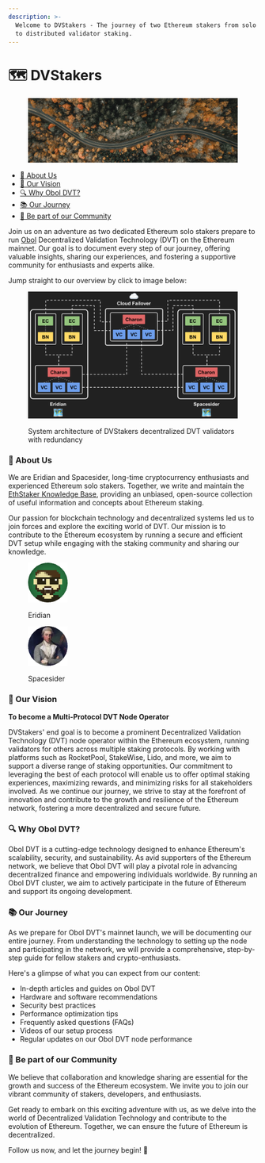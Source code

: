 ```yaml
---
description: >-
  Welcome to DVStakers - The journey of two Ethereum stakers from solo staking
  to distributed validator staking.
---
```


# 🗺 DVStakers

<figure><img src=".gitbook/assets/Road.jpg" alt="Image of a road"><figcaption></figcaption></figure>

* [🚀 About Us](./#about-us)
* [🎯 Our Vision](./#our-vision)
* [🔍 Why Obol DVT?](./#why-obol-dvt)
* [📚 Our Journey](./#our-journey)
* [💬 Be part of our Community](./#be-part-of-our-community)

Join us on an adventure as two dedicated Ethereum solo stakers prepare to run [Obol](https://obol.tech/) Decentralized Validation Technology (DVT) on the Ethereum mainnet. Our goal is to document every step of our journey, offering valuable insights, sharing our experiences, and fostering a supportive community for enthusiasts and experts alike.

Jump straight to our overview by click to image below:

<figure><img src=".gitbook/assets/image (2) (1).png" alt="System architecture of DVStakers decentralized DVT validators with redundancy"><figcaption><p>System architecture of DVStakers decentralized DVT validators with redundancy</p></figcaption></figure>

### 🚀 About Us

We are Eridian and Spacesider, long-time cryptocurrency enthusiasts and experienced Ethereum solo stakers. Together, we write and maintain the [EthStaker Knowledge Base](https://ethstaker.gitbook.io/ethstaker-knowledge-base/), providing an unbiased, open-source collection of useful information and concepts about Ethereum staking.

Our passion for blockchain technology and decentralized systems led us to join forces and explore the exciting world of DVT. Our mission is to contribute to the Ethereum ecosystem by running a secure and efficient DVT setup while engaging with the staking community and sharing our knowledge.

<div>

<figure><img src=".gitbook/assets/Eridian.png" alt="Eridian"><figcaption><p>Eridian</p></figcaption></figure>

 

<figure><img src=".gitbook/assets/Spacesider.png" alt="Spacesider"><figcaption><p>Spacesider</p></figcaption></figure>

</div>

### 🎯 Our Vision

**To become a Multi-Protocol DVT Node Operator**

DVStakers' end goal is to become a prominent Decentralized Validation Technology (DVT) node operator within the Ethereum ecosystem, running validators for others across multiple staking protocols. By working with platforms such as RocketPool, StakeWise, Lido, and more, we aim to support a diverse range of staking opportunities. Our commitment to leveraging the best of each protocol will enable us to offer optimal staking experiences, maximizing rewards, and minimizing risks for all stakeholders involved. As we continue our journey, we strive to stay at the forefront of innovation and contribute to the growth and resilience of the Ethereum network, fostering a more decentralized and secure future.

### 🔍 Why Obol DVT?

Obol DVT is a cutting-edge technology designed to enhance Ethereum's scalability, security, and sustainability. As avid supporters of the Ethereum network, we believe that Obol DVT will play a pivotal role in advancing decentralized finance and empowering individuals worldwide. By running an Obol DVT cluster, we aim to actively participate in the future of Ethereum and support its ongoing development.

### 📚 Our Journey

As we prepare for Obol DVT's mainnet launch, we will be documenting our entire journey. From understanding the technology to setting up the node and participating in the network, we will provide a comprehensive, step-by-step guide for fellow stakers and crypto-enthusiasts.

Here's a glimpse of what you can expect from our content:

* In-depth articles and guides on Obol DVT
* Hardware and software recommendations
* Security best practices
* Performance optimization tips
* Frequently asked questions (FAQs)
* Videos of our setup process
* Regular updates on our Obol DVT node performance

### 💬 Be part of our Community

We believe that collaboration and knowledge sharing are essential for the growth and success of the Ethereum ecosystem. We invite you to join our vibrant community of stakers, developers, and enthusiasts.

Get ready to embark on this exciting adventure with us, as we delve into the world of Decentralized Validation Technology and contribute to the evolution of Ethereum. Together, we can ensure the future of Ethereum is decentralized.

Follow us now, and let the journey begin! 🌟
